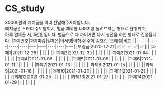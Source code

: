 # CS_study
 30000원의  예치금을 미리 선납해주셔야합니다.  
 예치금은 스터디  중도탈퇴시,  벌금 제외한 나머지를 돌려드리는 형태로 진행되고,  
 하루 안제출 시, 5천원입니다. 벌금으로 다 까이시면 다시 충전을 하는 형태로 진행됩니다.
|과제번호|과제마감|길재은|이서영|이혁수|주희|김효린| 오해성|비고 |
|------|-----|-----|----|----|----|----|----|----|
|보증금|2020-12-21 |✅|✅|  ✅|  ✅|  ✅ |||
|과제1|2020-12-28   | | | | | |  | 
|과제2|2021-12-30   | | | | | |  | 
|과제3|2021-01-04   | | | | | |  | 
|과제4|2021-01-06   | | | | | |  | 
|과제5|2021-01-08   | | | | | |  | 
|과제6|2021-01-11  | | | | | |  | 
|과제7|2021-01-13   | | | | | |  | 
|과제8|2021-01-15   | | | | | |  | 
|과제9|2021-01-18   | | | | | |  | 
|과제10|2021-01-20   | | | | | |  | 
|과제11|2021-01-22   | | | | | |  | 
|과제12|2021-01-25   | | | | | |  | 
|과제13|2021-01-27   | | | | | |  | 
|과제14|2021-01-29   | | | | | |  | 
